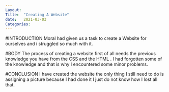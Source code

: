 ```yaml
---
Layout:
Title:	"Creating A Website"
date:	2021-03-03
Categories:
---
```


#INTRODUCTION
Moral had given us a task to create a Website for ourselves and i struggled so much with it.


#BODY
The process of creating a website first of all needs the previous knowledge you have from the CSS and the HTML . I had forgotten some of the knowledge and that is why I encountered some minor problems. 


#CONCLUSION
I have created the website the only thing I still need to do is assigning a picture because I had done it I just do not know how I lost all that. 
